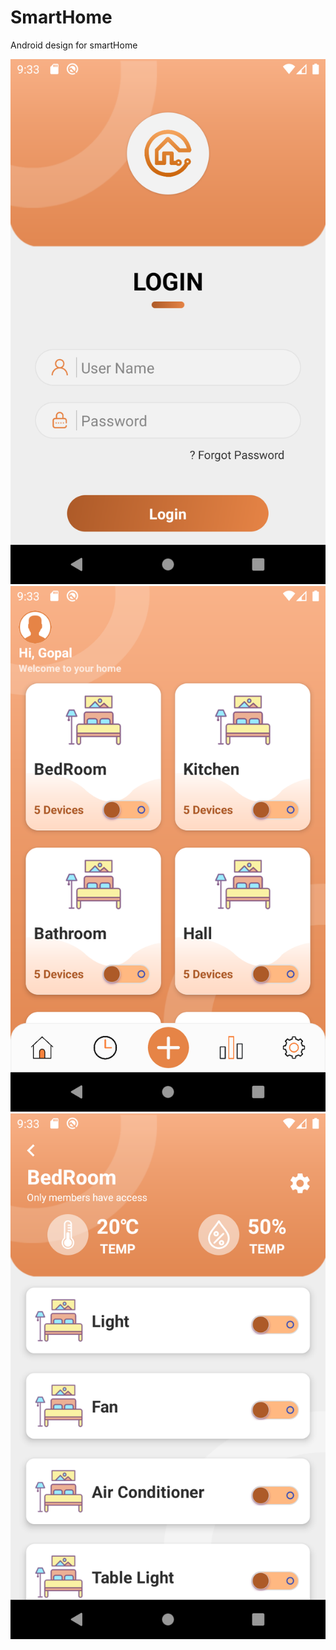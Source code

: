 # SmartHome
Android design for smartHome




<img src="screen/screen1.png">
<img src="screen/screen2.png">
<img src="screen/screen3.png">
